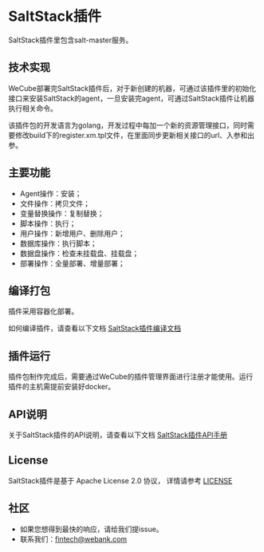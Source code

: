 # SaltStack插件
SaltStack插件里包含salt-master服务。


## 技术实现
WeCube部署完SaltStack插件后，对于新创建的机器，可通过该插件里的初始化接口来安装SaltStack的agent，一旦安装完agent，可通过SaltStack插件让机器执行相关命令。

该插件包的开发语言为golang，开发过程中每加一个新的资源管理接口，同时需要修改build下的register.xm.tpl文件，在里面同步更新相关接口的url、入参和出参。


## 主要功能

- Agent操作：安装；
- 文件操作：拷贝文件；
- 变量替换操作：复制替换；
- 脚本操作：执行；
- 用户操作：新增用户、删除用户；
- 数据库操作：执行脚本；
- 数据盘操作：检查未挂载盘、挂载盘；
- 部署操作：全量部署、增量部署；


## 编译打包
插件采用容器化部署。

如何编译插件，请查看以下文档
[SaltStack插件编译文档](docs/compile/wecube-plugins-saltstack_compile_guide.md)


## 插件运行
插件包制作完成后，需要通过WeCube的插件管理界面进行注册才能使用。运行插件的主机需提前安装好docker。


## API说明
关于SaltStack插件的API说明，请查看以下文档
[SaltStack插件API手册](docs/api/wecube_plugins_saltstack_api_guide.md)

## License
SaltStack插件是基于 Apache License 2.0 协议， 详情请参考
[LICENSE](LICENSE)

## 社区
- 如果您想得到最快的响应，请给我们提issue。
- 联系我们：fintech@webank.com